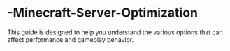 # -Minecraft-Server-Optimization
This guide is designed to help you understand the various options that can affect performance and gameplay behavior.
